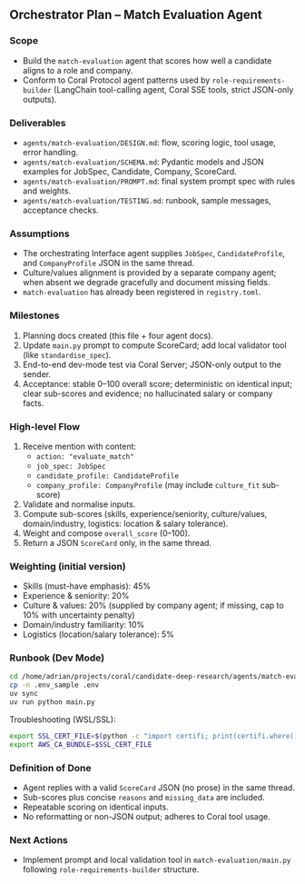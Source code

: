 ## Orchestrator Plan – Match Evaluation Agent

### Scope
- Build the `match-evaluation` agent that scores how well a candidate aligns to a role and company.
- Conform to Coral Protocol agent patterns used by `role-requirements-builder` (LangChain tool-calling agent, Coral SSE tools, strict JSON-only outputs).

### Deliverables
- `agents/match-evaluation/DESIGN.md`: flow, scoring logic, tool usage, error handling.
- `agents/match-evaluation/SCHEMA.md`: Pydantic models and JSON examples for JobSpec, Candidate, Company, ScoreCard.
- `agents/match-evaluation/PROMPT.md`: final system prompt spec with rules and weights.
- `agents/match-evaluation/TESTING.md`: runbook, sample messages, acceptance checks.

### Assumptions
- The orchestrating Interface agent supplies `JobSpec`, `CandidateProfile`, and `CompanyProfile` JSON in the same thread.
- Culture/values alignment is provided by a separate company agent; when absent we degrade gracefully and document missing fields.
- `match-evaluation` has already been registered in `registry.toml`.

### Milestones
1. Planning docs created (this file + four agent docs).
2. Update `main.py` prompt to compute ScoreCard; add local validator tool (like `standardise_spec`).
3. End-to-end dev-mode test via Coral Server; JSON-only output to the sender.
4. Acceptance: stable 0–100 overall score; deterministic on identical input; clear sub-scores and evidence; no hallucinated salary or company facts.

### High-level Flow
1. Receive mention with content:
   - `action: "evaluate_match"`
   - `job_spec: JobSpec`
   - `candidate_profile: CandidateProfile`
   - `company_profile: CompanyProfile` (may include `culture_fit` sub-score)
2. Validate and normalise inputs.
3. Compute sub-scores (skills, experience/seniority, culture/values, domain/industry, logistics: location & salary tolerance).
4. Weight and compose `overall_score` (0–100).
5. Return a JSON `ScoreCard` only, in the same thread.

### Weighting (initial version)
- Skills (must-have emphasis): 45%
- Experience & seniority: 20%
- Culture & values: 20% (supplied by company agent; if missing, cap to 10% with uncertainty penalty)
- Domain/industry familiarity: 10%
- Logistics (location/salary tolerance): 5%

### Runbook (Dev Mode)
```bash
cd /home/adrian/projects/coral/candidate-deep-research/agents/match-evaluation
cp -n .env_sample .env
uv sync
uv run python main.py
```

Troubleshooting (WSL/SSL):
```bash
export SSL_CERT_FILE=$(python -c "import certifi; print(certifi.where())")
export AWS_CA_BUNDLE=$SSL_CERT_FILE
```

### Definition of Done
- Agent replies with a valid `ScoreCard` JSON (no prose) in the same thread.
- Sub-scores plus concise `reasons` and `missing_data` are included.
- Repeatable scoring on identical inputs.
- No reformatting or non-JSON output; adheres to Coral tool usage.

### Next Actions
- Implement prompt and local validation tool in `match-evaluation/main.py` following `role-requirements-builder` structure.



